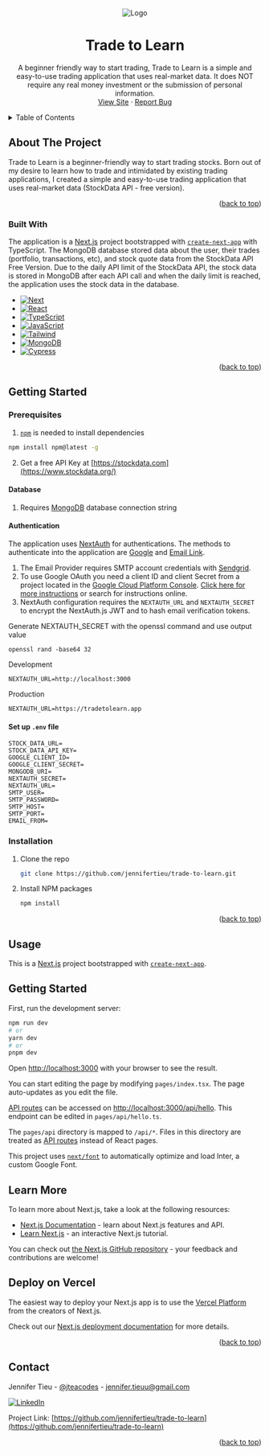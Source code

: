 <!-- Improved compatibility of back to top link: See: https://github.com/othneildrew/Best-README-Template/pull/73 -->

<a name="readme-top"></a>

<!--
*** Thanks for checking out the Best-README-Template. If you have a suggestion
*** that would make this better, please fork the repo and create a pull request
*** or simply open an issue with the tag "enhancement".
*** Don't forget to give the project a star!
*** Thanks again! Now go create something AMAZING! :D
-->

<!-- PROJECT SHIELDS -->
<!--
*** I'm using markdown "reference style" links for readability.
*** Reference links are enclosed in brackets [ ] instead of parentheses ( ).
*** See the bottom of this document for the declaration of the reference variables
*** for contributors-url, forks-url, etc. This is an optional, concise syntax you may use.
*** https://www.markdownguide.org/basic-syntax/#reference-style-links
-->

<!-- PROJECT LOGO -->
<br />
<div align="center">
    <img src="./trade-to-learn-preview.png" alt="Logo" style="max-width: 100%">
<h1 align="center">Trade to Learn</h1>

  <p align="center">
A beginner friendly way to start trading, Trade to Learn is a simple and easy-to-use trading application that uses real-market data. It does NOT require any real money investment or the submission of personal information.
    <br />
    <a href="https://tradetolearn.app">View Site</a>
    ·
    <a href="https://github.com/jennifertieu/trade-to-learn/issues">Report Bug</a>
  </p>
</div>

<!-- TABLE OF CONTENTS -->
<details>
  <summary>Table of Contents</summary>
  <ol>
    <li>
      <a href="#about-the-project">About The Project</a>
      <ul>
        <li><a href="#built-with">Built With</a></li>
      </ul>
    </li>
    <li>
      <a href="#getting-started">Getting Started</a>
      <ul>
        <li><a href="#prerequisites">Prerequisites</a></li>
        <li><a href="#installation">Installation</a></li>
      </ul>
    </li>
    <li><a href="#usage">Usage</a></li>
    <li><a href="#contact">Contact</a></li>
  </ol>
</details>

<!-- ABOUT THE PROJECT -->

## About The Project

<!-- [![Product Name Screen Shot][product-screenshot]](https://example.com) -->

Trade to Learn is a beginner-friendly way to start trading stocks. Born out of my desire to learn how to trade and intimidated by existing trading applications, I created a simple and easy-to-use trading application that uses real-market data (StockData API - free version).

<p align="right">(<a href="#readme-top">back to top</a>)</p>

### Built With

The application is a [Next.js](https://nextjs.org/) project bootstrapped with [`create-next-app`](https://github.com/vercel/next.js/tree/canary/packages/create-next-app) with TypeScript. The MongoDB database stored data about the user, their trades (portfolio, transactions, etc), and stock quote data from the StockData API Free Version. Due to the daily API limit of the StockData API, the stock data is stored in MongoDB after each API call and when the daily limit is reached, the application uses the stock data in the database.

- [![Next][Next.js]][Next-url]
- [![React][React.js]][React-url]
- [![TypeScript][TypeScript]][TypeScript-url]
- [![JavaScript][JavaScript.com]][JavaScript-url]
- [![Tailwind][Tailwindcss.com]][TailwindCSS-url]
- [![MongoDB][MongoDB.com]][MongoDB-url]
- [![Cypress][Cypress.io]][Cypress-url]

<p align="right">(<a href="#readme-top">back to top</a>)</p>

<!-- GETTING STARTED -->

## Getting Started

### Prerequisites

1. [`npm`](https://www.npmjs.com/) is needed to install dependencies

```sh
npm install npm@latest -g
```

2. Get a free API Key at [https://stockdata.com](https://www.stockdata.org/)

#### Database

1. Requires [MongoDB](https://www.mongodb.com/) database connection string

#### Authentication

The application uses [NextAuth](https://next-auth.js.org/) for authentications. The methods to authenticate into the application are [Google](https://next-auth.js.org/providers/google) and [Email Link](https://next-auth.js.org/providers/email).

1. The Email Provider requires SMTP account credentials with [Sendgrid](https://sendgrid.com/).
2. To use Google OAuth you need a client ID and client Secret from a project located in the [Google Cloud Platform Console](https://console.cloud.google.com/). [Click here for more instructions](https://support.google.com/cloud/answer/6158849?hl=en) or search for instructions online.
3. NextAuth configuration requires the `NEXTAUTH_URL` and `NEXTAUTH_SECRET` to encrypt the NextAuth.js JWT and to hash email verification tokens.

Generate NEXTAUTH_SECRET with the openssl command and use output value

```
openssl rand -base64 32
```

Development

```
NEXTAUTH_URL=http://localhost:3000
```

Production

```
NEXTAUTH_URL=https://tradetolearn.app
```

#### Set up `.env` file

```
STOCK_DATA_URL=
STOCK_DATA_API_KEY=
GOOGLE_CLIENT_ID=
GOOGLE_CLIENT_SECRET=
MONGODB_URI=
NEXTAUTH_SECRET=
NEXTAUTH_URL=
SMTP_USER=
SMTP_PASSWORD=
SMTP_HOST=
SMTP_PORT=
EMAIL_FROM=
```

### Installation

1. Clone the repo
   ```sh
   git clone https://github.com/jennifertieu/trade-to-learn.git
   ```
2. Install NPM packages
   ```sh
   npm install
   ```

<p align="right">(<a href="#readme-top">back to top</a>)</p>

<!-- USAGE EXAMPLES -->

## Usage

This is a [Next.js](https://nextjs.org/) project bootstrapped with [`create-next-app`](https://github.com/vercel/next.js/tree/canary/packages/create-next-app).

## Getting Started

First, run the development server:

```bash
npm run dev
# or
yarn dev
# or
pnpm dev
```

Open [http://localhost:3000](http://localhost:3000) with your browser to see the result.

You can start editing the page by modifying `pages/index.tsx`. The page auto-updates as you edit the file.

[API routes](https://nextjs.org/docs/api-routes/introduction) can be accessed on [http://localhost:3000/api/hello](http://localhost:3000/api/hello). This endpoint can be edited in `pages/api/hello.ts`.

The `pages/api` directory is mapped to `/api/*`. Files in this directory are treated as [API routes](https://nextjs.org/docs/api-routes/introduction) instead of React pages.

This project uses [`next/font`](https://nextjs.org/docs/basic-features/font-optimization) to automatically optimize and load Inter, a custom Google Font.

## Learn More

To learn more about Next.js, take a look at the following resources:

- [Next.js Documentation](https://nextjs.org/docs) - learn about Next.js features and API.
- [Learn Next.js](https://nextjs.org/learn) - an interactive Next.js tutorial.

You can check out [the Next.js GitHub repository](https://github.com/vercel/next.js/) - your feedback and contributions are welcome!

## Deploy on Vercel

The easiest way to deploy your Next.js app is to use the [Vercel Platform](https://vercel.com/new?utm_medium=default-template&filter=next.js&utm_source=create-next-app&utm_campaign=create-next-app-readme) from the creators of Next.js.

Check out our [Next.js deployment documentation](https://nextjs.org/docs/deployment) for more details.

<p align="right">(<a href="#readme-top">back to top</a>)</p>

<!-- CONTACT -->

## Contact

Jennifer Tieu - [@jteacodes](https://twitter.com/jteacodes) - jennifer.tieuu@gmail.com

[![LinkedIn][linkedin-shield]][linkedin-url]

Project Link: [https://github.com/jennifertieu/trade-to-learn](https://github.com/jennifertieu/trade-to-learn)

<p align="right">(<a href="#readme-top">back to top</a>)</p>

<!-- MARKDOWN LINKS & IMAGES -->
<!-- https://www.markdownguide.org/basic-syntax/#reference-style-links -->

[linkedin-shield]: https://img.shields.io/badge/-LinkedIn-black.svg?style=for-the-badge&logo=linkedin&colorB=555
[linkedin-url]: https://linkedin.com/in/jennifertieu
[product-screenshot]: images/screenshot.png
[Next.js]: https://img.shields.io/badge/next.js-000000?style=for-the-badge&logo=nextdotjs&logoColor=white
[Next-url]: https://nextjs.org/
[React.js]: https://img.shields.io/badge/React-20232A?style=for-the-badge&logo=react&logoColor=61DAFB
[React-url]: https://reactjs.org/
[TypeScript]: https://img.shields.io/badge/typescript-%23007ACC.svg?style=for-the-badge&logo=typescript&logoColor=white
[TypeScript-url]: https://www.typescriptlang.org/
[JavaScript.com]: https://img.shields.io/badge/javascript-%23323330.svg?style=for-the-badge&logo=javascript&logoColor=%23F7DF1E
[JavaScript-url]: https://www.javascript.com/
[TailwindCSS.com]: https://img.shields.io/badge/tailwindcss-%2338B2AC.svg?style=for-the-badge&logo=tailwind-css&logoColor=white
[TailwindCSS-url]: https://tailwindcss.com/
[MongoDB.com]: https://img.shields.io/badge/MongoDB-%234ea94b.svg?style=for-the-badge&logo=mongodb&logoColor=white
[MongoDB-url]: https://www.mongodb.com/
[Cypress.io]: https://img.shields.io/badge/-cypress-%23E5E5E5?style=for-the-badge&logo=cypress&logoColor=058a5e
[Cypress-url]: https://www.cypress.io/

